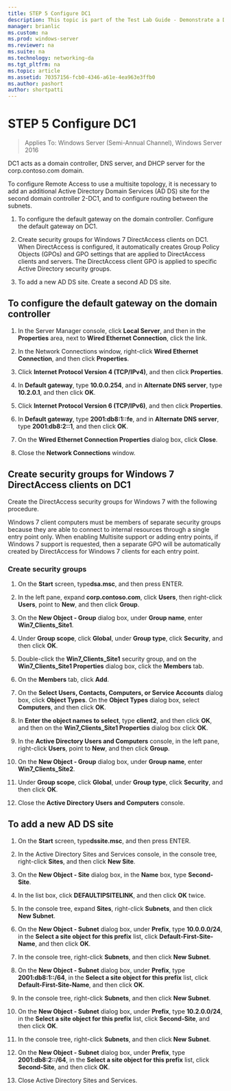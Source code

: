 ```yaml
---
title: STEP 5 Configure DC1
description: This topic is part of the Test Lab Guide - Demonstrate a DirectAccess Multisite Deployment for Windows Server 2016
manager: brianlic
ms.custom: na
ms.prod: windows-server
ms.reviewer: na
ms.suite: na
ms.technology: networking-da
ms.tgt_pltfrm: na
ms.topic: article
ms.assetid: 70357156-fcb0-4346-a61e-4ea963e3ffb0
ms.author: pashort
author: shortpatti
---
```

# STEP 5 Configure DC1

>Applies To: Windows Server (Semi-Annual Channel), Windows Server 2016

DC1 acts as a domain controller, DNS server, and DHCP server for the corp.contoso.com domain.  
  
To configure Remote Access to use a multisite topology, it is necessary to add an additional Active Directory Domain Services (AD DS) site for the second domain controller 2-DC1, and to configure routing between the subnets.  
  
1. To configure the default gateway on the domain controller. Configure the default gateway on DC1.  
  
2. Create security groups for Windows 7 DirectAccess clients on DC1. When DirectAccess is configured, it automatically creates Group Policy Objects (GPOs) and GPO settings that are applied to DirectAccess clients and servers. The DirectAccess client GPO is applied to specific Active Directory security groups.  
  
3. To add a new AD DS site. Create a second AD DS site.  
  
## To configure the default gateway on the domain controller  
  
1.  In the Server Manager console, click **Local Server**, and then in the **Properties** area, next to **Wired Ethernet Connection**, click the link.  
  
2.  In the Network Connections window, right-click **Wired Ethernet Connection**, and then click **Properties**.  
  
3.  Click **Internet Protocol Version 4 (TCP/IPv4)**, and then click **Properties**.  
  
4.  In **Default gateway**, type **10.0.0.254**, and in **Alternate DNS server**, type **10.2.0.1**, and then click **OK**.  
  
5.  Click **Internet Protocol Version 6 (TCP/IPv6)**, and then click **Properties**.  
  
6.  In **Default gateway**, type **2001:db8:1::fe**, and in **Alternate DNS server**, type **2001:db8:2::1**, and then click **OK**.  
  
7.  On the **Wired Ethernet Connection Properties** dialog box, click **Close**.  
  
8.  Close the **Network Connections** window.  
  
## Create security groups for Windows 7 DirectAccess clients on DC1  
Create the DirectAccess security groups for  Windows 7  with the following procedure.  
  
 Windows 7  client computers must be members of separate security groups because they are able to connect to internal resources through a single entry point only. When enabling Multisite support or adding entry points, if  Windows 7  support is requested, then a separate GPO will be automatically created by DirectAccess for  Windows 7  clients for each entry point.  
  
### Create security groups  
  
1.  On the **Start** screen, type**dsa.msc**, and then press ENTER.  
  
2.  In the left pane, expand **corp.contoso.com**, click **Users**, then right-click **Users**, point to **New**, and then click **Group**.  
  
3.  On the **New Object - Group** dialog box, under **Group name**, enter **Win7_Clients_Site1**.  
  
4.  Under **Group scope**, click **Global**, under **Group type**, click **Security**, and then click **OK**.  
  
5.  Double-click the **Win7_Clients_Site1** security group, and on the **Win7_Clients_Site1 Properties** dialog box, click the **Members** tab.  
  
6.  On the **Members** tab, click **Add**.  
  
7.  On the **Select Users, Contacts, Computers, or Service Accounts** dialog box, click **Object Types**. On the **Object Types** dialog box, select **Computers**, and then click **OK**.  
  
8.  In **Enter the object names to select**, type **client2**, and then click **OK**, and then on the **Win7_Clients_Site1 Properties** dialog box click **OK**.  
  
9. In the **Active Directory Users and Computers** console, in the left pane, right-click **Users**, point to **New**, and then click **Group**.  
  
10. On the **New Object - Group** dialog box, under **Group name**, enter **Win7_Clients_Site2**.  
  
11. Under **Group scope**, click **Global**, under **Group type**, click **Security**, and then click **OK**.  
  
12. Close the **Active Directory Users and Computers** console.  
  
## To add a new AD DS site  
  
1.  On the **Start** screen, type**dssite.msc**, and then press ENTER.  
  
2.  In the Active Directory Sites and Services console, in the console tree, right-click **Sites**, and then click **New Site**.  
  
3.  On the **New Object - Site** dialog box, in the **Name** box, type **Second-Site**.  
  
4.  In the list box, click **DEFAULTIPSITELINK**, and then click **OK** twice.  
  
5.  In the console tree, expand **Sites**, right-click **Subnets**, and then click **New Subnet**.  
  
6.  On the **New Object - Subnet** dialog box, under **Prefix**, type **10.0.0.0/24**, in the **Select a site object for this prefix** list, click **Default-First-Site-Name**, and then click **OK**.  
  
7.  In the console tree, right-click **Subnets**, and then click **New Subnet**.  
  
8.  On the **New Object - Subnet** dialog box, under **Prefix**, type **2001:db8:1::/64**, in the **Select a site object for this prefix** list, click **Default-First-Site-Name**, and then click **OK**.  
  
9. In the console tree, right-click **Subnets**, and then click **New Subnet**.  
  
10. On the **New Object - Subnet** dialog box, under **Prefix**, type **10.2.0.0/24**, in the **Select a site object for this prefix** list, click **Second-Site**, and then click **OK**.  
  
11. In the console tree, right-click **Subnets**, and then click **New Subnet**.  
  
12. On the **New Object - Subnet** dialog box, under **Prefix**, type **2001:db8:2::/64**, in the **Select a site object for this prefix** list, click **Second-Site**, and then click **OK**.  
  
13. Close Active Directory Sites and Services.  
  


